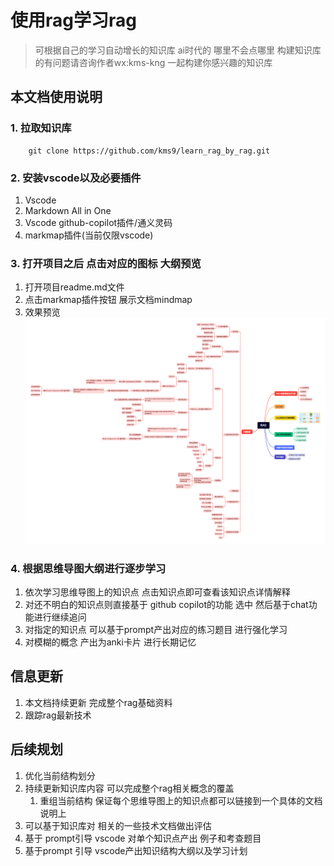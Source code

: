 # 使用rag学习rag

> 可根据自己的学习自动增长的知识库
> ai时代的 哪里不会点哪里
> 构建知识库的有问题请咨询作者wx:kms-kng  一起构建你感兴趣的知识库


## 本文档使用说明

### 1. 拉取知识库

```
	git clone https://github.com/kms9/learn_rag_by_rag.git

```  

### 2. 安装vscode以及必要插件

  1. Vscode
  2. Markdown All in One
  3. Vscode github-copilot插件/通义灵码
  4. markmap插件(当前仅限vscode)

### 3. 打开项目之后 点击对应的图标 大纲预览
  1. 打开项目readme.md文件
  2. 点击markmap插件按钮 展示文档mindmap
  3. 效果预览 ![rag](rag.png)

### 4. 根据思维导图大纲进行逐步学习
  1. 依次学习思维导图上的知识点 点击知识点即可查看该知识点详情解释
  2. 对还不明白的知识点则直接基于 github copilot的功能 选中 然后基于chat功能进行继续追问
  3. 对指定的知识点 可以基于prompt产出对应的练习题目 进行强化学习
  4. 对模糊的概念 产出为anki卡片 进行长期记忆

## 信息更新

1. 本文档持续更新 完成整个rag基础资料 
2. 跟踪rag最新技术 

## 后续规划
1. 优化当前结构划分
2. 持续更新知识库内容 可以完成整个rag相关概念的覆盖
   1. 重组当前结构 保证每个思维导图上的知识点都可以链接到一个具体的文档说明上
3. 可以基于知识库对 相关的一些技术文档做出评估
4. 基于 prompt引导 vscode 对单个知识点产出 例子和考查题目
5. 基于prompt 引导 vscode产出知识结构大纲以及学习计划